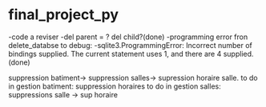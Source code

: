 # final_project_py

-code a reviser
-del parent = ? del child?(done)
-programming error fron delete_databse to debug:
    -sqlite3.ProgrammingError: Incorrect number of bindings supplied. The current statement uses 1, and there are 4 supplied.(done)

suppression batiment-> suppression salles-> supression horaire salle.
to do in gestion batiment: suppression horaires
to do in gestion salles: suppressions salle -> sup horaire
